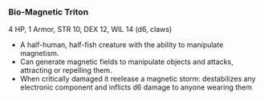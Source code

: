 ### Bio-Magnetic Triton

4 HP, 1 Armor, STR 10, DEX 12, WIL 14 (d6, claws)

- A half-human, half-fish creature with the ability to manipulate magnetism.
- Can generate magnetic fields to manipulate objects and attacks, attracting or repelling them.
-  When critically damaged it reelease a magnetic storm: destabilizes any electronic component and inflicts d6 damage to anyone wearing them

